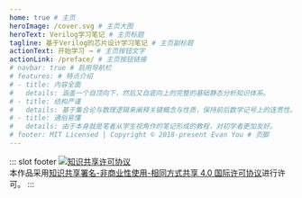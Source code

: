 ```yaml
---
home: true # 主页
heroImage: /cover.svg # 主页大图
heroText: Verilog学习笔记 # 主页标题
tagline: 基于Verilog的芯片设计学习笔记 # 主页副标题
actionText: 开始学习 → # 主页按钮文字
actionLink: /preface/ # 主页按钮链接
# navbar: true # 启用导航栏
# features: # 特点介绍
# - title: 内容全面
#   details: 涵盖一个自顶向下，然后又自底向上的完整的基础静态分析知识体系。
# - title: 结构严谨
#   details: 基于集合论与数理逻辑来阐释关键概念与性质，保持前后数学记号上的连贯性。
# - title: 通俗易懂
#   details: 由于本身就是笔者从学生视角作的笔记形成的教程，对初学者更加友好。
# footer: MIT Licensed | Copyright © 2018-present Evan You # 页脚
---
```


<!-- 使用markdown插槽来设置页脚 -->

::: slot footer
<a rel="license" href="http://creativecommons.org/licenses/by-nc-sa/4.0/"><img alt="知识共享许可协议" style="border-width:0" src="https://i.creativecommons.org/l/by-nc-sa/4.0/88x31.png" /></a><br />本作品采用<a rel="license" href="http://creativecommons.org/licenses/by-nc-sa/4.0/">知识共享署名-非商业性使用-相同方式共享 4.0 国际许可协议</a>进行许可。
:::


